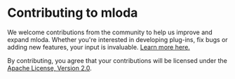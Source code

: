 # Contributing to mloda

We welcome contributions from the community to help us improve and expand mloda. Whether you're interested in developing plug-ins, fix bugs or adding new features, your input is invaluable. [Learn more here.](https://mloda-ai.github.io/mloda/development/)

By contributing, you agree that your contributions will be licensed under the [Apache License, Version 2.0](https://github.com/mloda-ai/mloda/blob/main/LICENSE.TXT).
